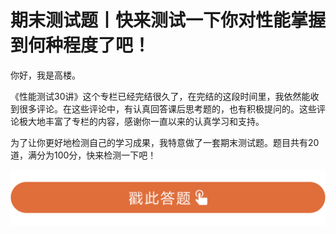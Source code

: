 # 期末测试题丨快来测试一下你对性能掌握到何种程度了吧！
你好，我是高楼。

《性能测试30讲》这个专栏已经完结很久了，在完结的这段时间里，我依然能收到很多评论。在这些评论中，有认真回答课后思考题的，也有积极提问的。这些评论极大地丰富了专栏的内容，感谢你一直以来的认真学习和支持。

为了让你更好地检测自己的学习成果，我特意做了一套期末测试题。题目共有20道，满分为100分，快来检测一下吧！

[![](images/235912/28d1be62669b4f3cc01c36466bf811a4.png)](http://time.geekbang.org/quiz/intro?act_id=142&exam_id=310)